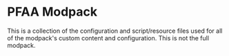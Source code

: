# PFAA Modpack

This is a collection of the configuration and script/resource files used for all of the modpack's custom content and configuration.  This is not the full modpack.
